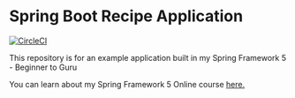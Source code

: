 # Spring Boot Recipe Application

[![CircleCI](https://dl.circleci.com/status-badge/img/gh/planetcoops/spring5-recipe-app/tree/master.svg?style=svg)](https://dl.circleci.com/status-badge/redirect/gh/planetcoops/spring5-recipe-app/tree/master)

This repository is for an example application built in my Spring Framework 5 - Beginner to Guru

You can learn about my Spring Framework 5 Online course [here.](https://go.springframework.guru/spring-framework-5-online-course)
